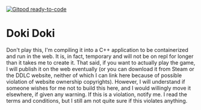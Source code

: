 [![Gitpod ready-to-code](https://img.shields.io/badge/Gitpod-ready--to--code-blue?logo=gitpod)](https://gitpod.io/#https://github.com/Terra316/Teal)

# Doki Doki
Don't play this, I'm compiling it into a C++ application 
to be containerized and run in the web. It is, in fact, 
temporary and will not be on repl for longer than it takes 
me to create it. That said, if you want to actually play the
game, I will publish it on the web eventually (or you can 
download it from Steam or the DDLC website, neither of which 
I can link here because of possible violation of website 
ownership copyrights). However, I will understand if someone 
wishes for me not to build this here, and I would willingly 
move it elsewhere, if given any warning. If this is a 
violation, notify me. I read the terms and conditions, but I 
still am not quite sure if this violates anything.